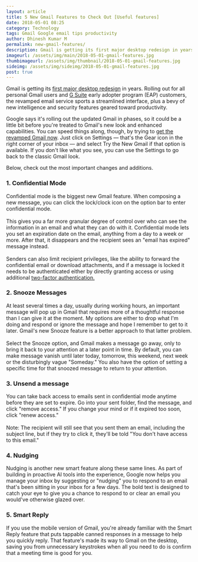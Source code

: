 ```yaml
---
layout: article
title: 5 New Gmail Features to Check Out [Useful features]
date: 2018-05-01 08:25 
category: Technology
tags: Gmail Google email tips productivity
author: Dhinesh Kumar M
permalink: new-gmail-features/
description: Gmail is getting its first major desktop redesign in years. Rolling out for all personal Gmail users. Checkout the top 5 features.
imageurl: /assets/img/main/2018-05-01-gmail-features.jpg
thumbimageurl: /assets/img/thumbnail/2018-05-01-gmail-features.jpg
sideimg: /assets/img/sideimg/2018-05-01-gmail-features.jpg
post: true
---
```


Gmail is getting its <a href="https://www.pcmag.com/news/360579/google-is-giving-gmail-a-makeover">first major desktop redesign</a> in years. Rolling out for all personal Gmail users and <a href="https://www.pcmag.com/review/352023/google-g-suite">G Suite</a> early adopter program (EAP) customers, the revamped email service sports a streamlined interface, plus a bevy of new intelligence and security features geared toward productivity. 
<br>

Google says it's rolling out the updated Gmail in phases, so it could be a little bit before you're treated to Gmail's new look and enhanced capabilities. You can speed things along, though, by trying to <a href="https://www.tomsguide.com/us/how-to-get-new-gmail,news-27061.html">get the revamped Gmail now</a>. Just click on Settings — that's the Gear icon in the right corner of your inbox — and select Try the New Gmail if that option is available. If you don't like what you see, you can use the Settings to go back to the classic Gmail look.
<br>

Below, check out the most important changes and additions.
<br>

<h3><b>1. Confidential Mode</b></h3>
Confidential mode is the biggest new Gmail feature. When composing a new message, you can click the lock/clock icon on the option bar to enter confidential mode.<br><br>
This gives you a far more granular degree of control over who can see the information in an email and what they can do with it. Confidential mode lets you set an expiration date on the email, anything from a day to a week or more. After that, it disappears and the recipient sees an "email has expired" message instead.<br><br>
Senders can also limit recipient privileges, like the ability to forward the confidential email or download attachments, and if a message is locked it needs to be authenticated either by directly granting access or using additional <a href="https://www.pcmag.com/feature/358289/two-factor-authentication-who-has-it-and-how-to-set-it-up">two-factor authentication.</a>
<br>

<h3><b>2. Snooze Messages</b></h3>
At least several times a day, usually during working hours, an important message will pop up in Gmail that requires more of a thoughtful response than I can give it at the moment. My options are either to drop what I'm doing and respond or ignore the message and hope I remember to get to it later. Gmail's new Snooze feature is a better approach to that latter problem.<br><br>
Select the Snooze option, and Gmail makes a message go away, only to bring it back to your attention at a later point in time. By default, you can make message vanish until later today, tomorrow, this weekend, next week or the disturbingly vague "Someday." You also have the option of setting a specific time for that snoozed message to return to your attention.
<br>

<h3><b>3. Unsend a message</b></h3> 
You can take back access to emails sent in confidential mode anytime before they are set to expire. Go into your sent folder, find the message, and click "remove access." If you change your mind or if it expired too soon, click "renew access." <br><br>
Note: The recipient will still see that you sent them an email, including the subject line, but if they try to click it, they'll be told "You don't have access to this email." 
<br>

<h3><b>4. Nudging</b></h3>
Nudging is another new smart feature along these same lines. As part of building in proactive AI tools into the experience, Google now helps you manage your inbox by suggesting or "nudging" you to respond to an email that's been sitting in your inbox for a few days. The bold text is designed to catch your eye to give you a chance to respond to or clear an email you would've otherwise glazed over.
<br>

<h3><b>5. Smart Reply</b></h3>
If you use the mobile version of Gmail, you're already familiar with the Smart Reply feature that puts tappable canned responses in a message to help you quickly reply. That feature's made its way to Gmail on the desktop, saving you from unnecessary keystrokes when all you need to do is confirm that a meeting time is good for you.
<br><br>
